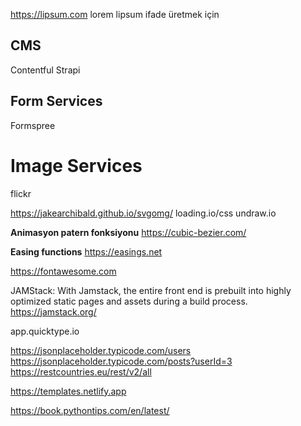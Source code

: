 https://lipsum.com lorem lipsum ifade  üretmek için

## CMS
Contentful
Strapi



## Form Services
Formspree



# Image Services
flickr

https://jakearchibald.github.io/svgomg/
loading.io/css
undraw.io

**Animasyon patern fonksiyonu**
https://cubic-bezier.com/

**Easing functions**
https://easings.net

https://fontawesome.com

JAMStack: With Jamstack, the entire front end is prebuilt into highly optimized static pages and assets during a build process.
https://jamstack.org/


app.quicktype.io

https://jsonplaceholder.typicode.com/users
https://jsonplaceholder.typicode.com/posts?userId=3
https://restcountries.eu/rest/v2/all

https://templates.netlify.app

https://book.pythontips.com/en/latest/
